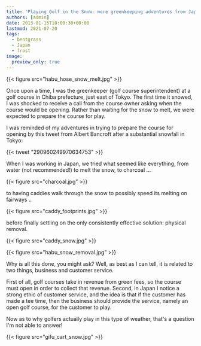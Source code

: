 ```yaml
---
title: 'Playing Golf in the Snow: more greenkeeping adventures from Japan'
authors: [admin]
date: 2013-01-15T10:00:30+00:00
lastmod: 2021-07-20
tags:
  - bentgrass
  - Japan
  - frost
image:
  preview_only: true
---
```


{{< figure src="habu_hose_snow_melt.jpg" >}}

Once upon a time, I was the greenkeeper (golf course superintendent) at a golf course in Chiba prefecture, just east of Tokyo. The first time it snowed, I was shocked to receive a call from the course owner asking when the course would be opening. Rather than waiting for the snow to melt, we were expected to prepare the course for play.

I was reminded of my adventures in trying to prepare the course for opening by this tweet from Albert Bancroft after a substantial snowfall in Tokyo:

{{< tweet "290960249970634753" >}}

When I was working in Japan, we tried what seemed like everything, from water (not recommended!) to melt the snow, to charcoal ...

{{< figure src="charcoal.jpg" >}}

to having caddies walk through the snow to possibly speed its melting on fairways ..

{{< figure src="caddy_footprints.jpg" >}}

before finally settling on the only consistently effective solution: physical removal.

{{< figure src="caddy_snow.jpg" >}}

{{< figure src="habu_snow_removal.jpg" >}}

Why is all this done, you might ask? Well, as best as I can tell, it is related to two things, business and customer service. 

First of all, golf courses take in revenue from green fees, so the course must open in order to collect that revenue. Second, in Japan I notice a strong ethic of customer service, and the idea is that if the customer has made a tee time, then the business should provide the service, namely an open golf course, for the customer to play.

Now as to why golfers actually play in this type of weather, that's a question I'm not able to answer!

{{< figure src="gifu_cart_snow.jpg" >}}
